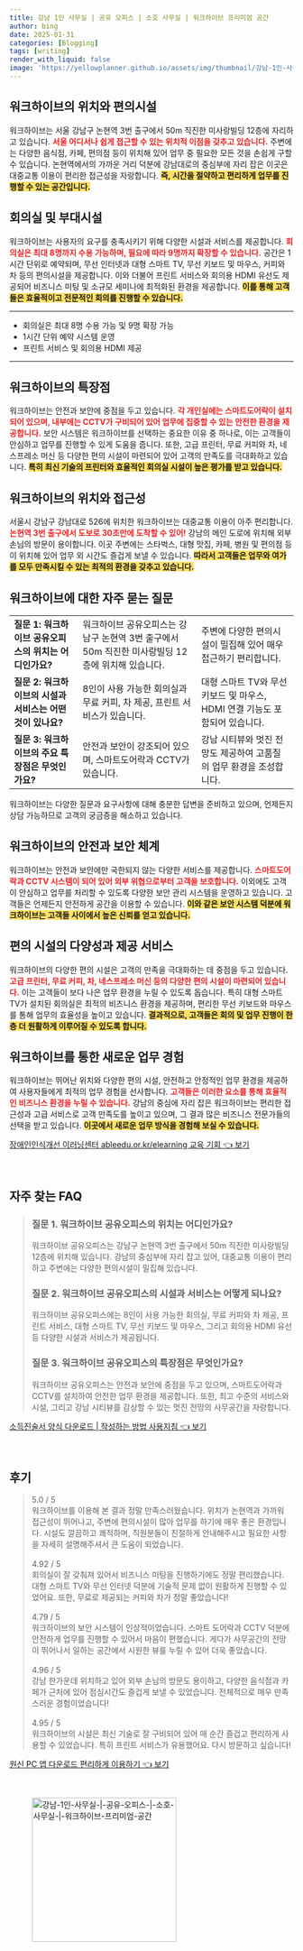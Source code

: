 ```yaml
---
title: 강남 1인 사무실 | 공유 오피스 | 소호 사무실 | 워크하이브 프리미엄 공간
author: bing
date: 2025-01-31
categories: [Blogging]
tags: [writing]
render_with_liquid: false
image: 'https://yellowplanner.github.io/assets/img/thumbnail/강남-1인-사무실-|-공유-오피스-|-소호-사무실-|-워크하이브-프리미엄-공간.webp'
---
```



<h2 id='위치와 편의시설'>워크하이브의 위치와 편의시설</h2>

<p>워크하이브는 서울 강남구 논현역 3번 출구에서 50m 직진한 미사랑빌딩 12층에 자리하고 있습니다. <b><span style="color: #ee2323;">서울 어디서나 쉽게 접근할 수 있는 위치적 이점을 갖추고 있습니다.</span></b> 주변에는 다양한 음식점, 카페, 편의점 등이 위치해 있어 업무 중 필요한 모든 것을 손쉽게 구할 수 있습니다. 논현역에서의 가까운 거리 덕분에 강남대로의 중심부에 자리 잡은 이곳은 대중교통 이용이 편리한 접근성을 자랑합니다. <b><span style="background-color: #ffe066;">즉, 시간을 절약하고 편리하게 업무를 진행할 수 있는 공간입니다.</span></b></p>

<h2 id='회의실과 부대시설'>회의실 및 부대시설</h2>

<p>워크하이브는 사용자의 요구를 충족시키기 위해 다양한 시설과 서비스를 제공합니다. <b><span style="color: #ee2323;">회의실은 최대 8명까지 수용 가능하며, 필요에 따라 9명까지 확장할 수 있습니다.</span></b> 공간은 1시간 단위로 예약되며, 무선 인터넷과 대형 스마트 TV, 무선 키보드 및 마우스, 커피와 차 등의 편의시설을 제공합니다. 이와 더불어 프린트 서비스와 회의용 HDMI 유선도 제공되어 비즈니스 미팅 및 소규모 세미나에 최적화된 환경을 제공합니다. <b><span style="background-color: #ffe066;">이를 통해 고객들은 효율적이고 전문적인 회의를 진행할 수 있습니다.</span></b></p>

<hr />

<ul>
    <li>회의실은 최대 8명 수용 가능 및 9명 확장 가능</li>
    <li>1시간 단위 예약 시스템 운영</li>
    <li>프린트 서비스 및 회의용 HDMI 제공</li>
</ul>

<hr />

<h2 id='워크하이브 특장점'>워크하이브의 특장점</h2>

<p>워크하이브는 안전과 보안에 중점을 두고 있습니다. <b><span style="color: #ee2323;">각 개인실에는 스마트도어락이 설치되어 있으며, 내부에는 CCTV가 구비되어 있어 업무에 집중할 수 있는 안전한 환경을 제공합니다.</span></b> 보안 시스템은 워크하이브를 선택하는 중요한 이유 중 하나로, 이는 고객들이 안심하고 업무를 진행할 수 있게 도움을 줍니다. 또한, 고급 프린터, 무료 커피와 차, 네스프레소 머신 등 다양한 편의 시설이 마련되어 있어 고객의 만족도를 극대화하고 있습니다. <b><span style="background-color: #ffe066;">특히 최신 기술의 프린터와 효율적인 회의실 시설이 높은 평가를 받고 있습니다.</span></b></p>

<h2 id='위치와 접근성'>워크하이브의 위치와 접근성</h2>

<p>서울시 강남구 강남대로 526에 위치한 워크하이브는 대중교통 이용이 아주 편리합니다. <b><span style="color: #ee2323;">논현역 3번 출구에서 도보로 30초만에 도착할 수 있어!</span></b> 강남의 메인 도로에 위치해 외부 손님의 방문이 용이합니다. 이곳 주변에는 스타벅스, 대형 맛집, 카페, 병원 및 편의점 등이 위치해 있어 업무 외 시간도 즐겁게 보낼 수 있습니다. <b><span style="background-color: #ffe066;">따라서 고객들은 업무와 여가를 모두 만족시킬 수 있는 최적의 환경을 갖추고 있습니다.</span></b></p>

<h2 id='자주 묻는 질문'>워크하이브에 대한 자주 묻는 질문</h2>

<table>
    <tr>
        <td><b>질문 1: 워크하이브 공유오피스의 위치는 어디인가요?</b></td>
        <td>워크하이브 공유오피스는 강남구 논현역 3번 출구에서 50m 직진한 미사랑빌딩 12층에 위치해 있습니다.</td>
        <td>주변에 다양한 편의시설이 밀집해 있어 매우 접근하기 편리합니다.</td>
    </tr>
    <tr>
        <td><b>질문 2: 워크하이브의 시설과 서비스는 어떤 것이 있나요?</b></td>
        <td>8인이 사용 가능한 회의실과 무료 커피, 차 제공, 프린트 서비스가 있습니다.</td>
        <td>대형 스마트 TV와 무선 키보드 및 마우스, HDMI 연결 기능도 포함되어 있습니다.</td>
    </tr>
    <tr>
        <td><b>질문 3: 워크하이브의 주요 특장점은 무엇인가요?</b></td>
        <td>안전과 보안이 강조되어 있으며, 스마트도어락과 CCTV가 있습니다.</td>
        <td>강남 시티뷰와 멋진 전망도 제공하여 고품질의 업무 환경을 조성합니다.</td>
    </tr>
</table>

<p>워크하이브는 다양한 질문과 요구사항에 대해 충분한 답변을 준비하고 있으며, 언제든지 상담 가능하므로 고객의 궁금증을 해소하고 있습니다.</p>

<h2 id='안전과 보안'>워크하이브의 안전과 보안 체계</h2>

<p>워크하이브는 안전과 보안에만 국한되지 않는 다양한 서비스를 제공합니다. <b><span style="color: #ee2323;">스마트도어락과 CCTV 시스템이 되어 있어 외부 위협으로부터 고객을 보호합니다.</span></b> 이외에도 고객이 안심하고 업무를 처리할 수 있도록 다양한 보안 관리 시스템을 운영하고 있습니다. 고객들은 언제든지 안전하게 공간을 이용할 수 있습니다. <b><span style="background-color: #ffe066;">이와 같은 보안 시스템 덕분에 워크하이브는 고객들 사이에서 높은 신뢰를 얻고 있습니다.</span></b></p>

<h2 id='편의 시설의 다양성'>편의 시설의 다양성과 제공 서비스</h2>

<p>워크하이브의 다양한 편의 시설은 고객의 만족을 극대화하는 데 중점을 두고 있습니다. <b><span style="color: #ee2323;">고급 프린터, 무료 커피, 차, 네스프레소 머신 등의 다양한 편의 시설이 마련되어 있습니다.</span></b> 이는 고객들이 보다 나은 업무 환경을 누릴 수 있도록 돕습니다. 특히 대형 스마트 TV가 설치된 회의실은 최적의 비즈니스 환경을 제공하며, 편리한 무선 키보드와 마우스를 통해 업무의 효율성을 높이고 있습니다. <b><span style="background-color: #ffe066;">결과적으로, 고객들은 회의 및 업무 진행이 한층 더 원활하게 이루어질 수 있도록 합니다.</span></b></p>

<h2 id='결론'>워크하이브를 통한 새로운 업무 경험</h2>

<p>워크하이브는 뛰어난 위치와 다양한 편의 시설, 안전하고 안정적인 업무 환경을 제공하여 사용자들에게 최적의 업무 경험을 선사합니다. <b><span style="color: #ee2323;">고객들은 이러한 요소를 통해 효율적인 비즈니스 환경을 누릴 수 있습니다.</span></b> 강남의 중심에 자리 잡은 워크하이브는 편리한 접근성과 고급 서비스로 고객 만족도를 높이고 있으며, 그 결과 많은 비즈니스 전문가들의 선택을 받고 있습니다. <b><span style="background-color: #ffe066;">이곳에서 새로운 업무 방식을 경험해 보실 수 있습니다.</span></b></p>


<p><a class="click-button" title="장애인인식개선 이러닝센터 ableedu.or.kr/elearning 교육 기회" href="https://yellowplanner.github.io/posts/%EC%9E%A5%EC%95%A0%EC%9D%B8%EC%9D%B8%EC%8B%9D%EA%B0%9C%EC%84%A0-%EC%9D%B4%EB%9F%AC%EB%8B%9D%EC%84%BC%ED%84%B0-ableedu.or.krelearning-%EA%B5%90%EC%9C%A1-%EA%B8%B0%ED%9A%8C/" rel="dofollow">장애인인식개선 이러닝센터 ableedu.or.kr/elearning 교육 기회 👈 보기</a></p><br>
<h2 id='자주_찾는_FAQ'>자주 찾는 FAQ</h2>
<div itemscope="" itemtype="https://schema.org/FAQPage"> 
<blockquote> 
<div itemscope="" itemprop="mainEntity" itemtype="https://schema.org/Question"> 
<h3 itemprop="name">질문 1. 워크하이브 공유오피스의 위치는 어디인가요?</h3> 
<div itemscope="" itemprop="acceptedAnswer" itemtype="https://schema.org/Answer"> 
<span itemprop="text"> 
<p>워크하이브 공유오피스는 강남구 논현역 3번 출구에서 50m 직진한 미사랑빌딩 12층에 위치해 있습니다. 강남의 중심부에 자리 잡고 있어, 대중교통 이용이 편리하고 주변에는 다양한 편의시설이 밀집해 있습니다.</p> 
</span> 
</div> 
</div> 
<div itemscope="" itemprop="mainEntity" itemtype="https://schema.org/Question"> 
<h3 itemprop="name">질문 2. 워크하이브 공유오피스의 시설과 서비스는 어떻게 되나요?</h3> 
<div itemscope="" itemprop="acceptedAnswer" itemtype="https://schema.org/Answer"> 
<span itemprop="text"> 
<p>워크하이브 공유오피스에는 8인이 사용 가능한 회의실, 무료 커피와 차 제공, 프린트 서비스, 대형 스마트 TV, 무선 키보드 및 마우스, 그리고 회의용 HDMI 유선 등 다양한 시설과 서비스가 제공됩니다.</p> 
</span> 
</div> 
</div> 
<div itemscope="" itemprop="mainEntity" itemtype="https://schema.org/Question"> 
<h3 itemprop="name">질문 3. 워크하이브 공유오피스의 특장점은 무엇인가요?</h3> 
<div itemscope="" itemprop="acceptedAnswer" itemtype="https://schema.org/Answer"> 
<span itemprop="text"> 
<p>워크하이브 공유오피스는 안전과 보안에 중점을 두고 있으며, 스마트도어락과 CCTV를 설치하여 안전한 업무 환경을 제공합니다. 또한, 최고 수준의 서비스와 시설, 그리고 강남 시티뷰를 감상할 수 있는 멋진 전망의 사무공간을 자랑합니다.</p> 
</span> 
</div> 
</div> 
</blockquote> 
</div>
<p><a class="click-button" title="소득진술서 양식 다운로드 | 작성하는 방법 사용지침" href="https://yellowplanner.github.io/posts/%EC%86%8C%EB%93%9D%EC%A7%84%EC%88%A0%EC%84%9C-%EC%96%91%EC%8B%9D-%EB%8B%A4%EC%9A%B4%EB%A1%9C%EB%93%9C-%EC%9E%91%EC%84%B1%ED%95%98%EB%8A%94-%EB%B0%A9%EB%B2%95-%EC%82%AC%EC%9A%A9%EC%A7%80%EC%B9%A8/" rel="dofollow">소득진술서 양식 다운로드 | 작성하는 방법 사용지침 👈 보기</a></p><br>
<h2 id='후기'>후기</h2>
<div itemscope itemtype="https://schema.org/Product">
  <blockquote>
  <div itemprop="review" itemscope itemtype="https://schema.org/Review">
      <div itemprop="reviewRating" itemscope itemtype="https://schema.org/Rating"> <span itemprop="ratingValue">5.0</span> / <span itemprop="bestRating">5</span> </div>
      <span itemprop="reviewBody">워크하이브를 이용해 본 결과 정말 만족스러웠습니다. 위치가 논현역과 가까워 접근성이 뛰어나고, 주변에 편의시설이 많아 업무를 하기에 매우 좋은 환경입니다. 시설도 깔끔하고 쾌적하며, 직원분들이 친절하게 안내해주시고 필요한 사항을 자세히 설명해주셔서 큰 도움이 되었습니다.</span>
  </div>
  <br>
  <div itemprop="review" itemscope itemtype="https://schema.org/Review">
      <div itemprop="reviewRating" itemscope itemtype="https://schema.org/Rating"> <span itemprop="ratingValue">4.92</span> / <span itemprop="bestRating">5</span> </div>
      <span itemprop="reviewBody">회의실이 잘 갖춰져 있어서 비즈니스 미팅을 진행하기에도 정말 편리했습니다. 대형 스마트 TV와 무선 인터넷 덕분에 기술적 문제 없이 원활하게 진행할 수 있었어요. 또한, 무료로 제공되는 커피와 차가 정말 좋았습니다!</span>
  </div>
  <br>
  <div itemprop="review" itemscope itemtype="https://schema.org/Review">
      <div itemprop="reviewRating" itemscope itemtype="https://schema.org/Rating"> <span itemprop="ratingValue">4.79</span> / <span itemprop="bestRating">5</span> </div>
      <span itemprop="reviewBody">워크하이브의 보안 시스템이 인상적이었습니다. 스마트 도어락과 CCTV 덕분에 안전하게 업무를 진행할 수 있어서 마음이 편했습니다. 게다가 사무공간의 전망이 뛰어나서 일하는 공간에서 시원한 뷰를 누릴 수 있어 더욱 좋았습니다.</span>
  </div>
  <br>
  <div itemprop="review" itemscope itemtype="https://schema.org/Review">
      <div itemprop="reviewRating" itemscope itemtype="https://schema.org/Rating"> <span itemprop="ratingValue">4.96</span> / <span itemprop="bestRating">5</span> </div>
      <span itemprop="reviewBody">강남 한가운데 위치하고 있어 외부 손님의 방문도 용이하고, 다양한 음식점과 카페가 근처에 있어 점심시간도 즐겁게 보낼 수 있었습니다. 전체적으로 매우 만족스러운 경험이었습니다!</span>
  </div>
  <br>
  <div itemprop="review" itemscope itemtype="https://schema.org/Review">
      <div itemprop="reviewRating" itemscope itemtype="https://schema.org/Rating"> <span itemprop="ratingValue">4.95</span> / <span itemprop="bestRating">5</span> </div>
      <span itemprop="reviewBody">워크하이브의 시설은 최신 기술로 잘 구비되어 있어 매 순간 즐겁고 편리하게 사용할 수 있었습니다. 특히 프린트 서비스가 유용했어요. 다시 방문하고 싶습니다!</span>
  </div>
  </blockquote>
</div>
<p><a class="click-button" title="원신 PC 앱 다운로드 편리하게 이용하기" href="https://yellowplanner.github.io/posts/%EC%9B%90%EC%8B%A0-PC-%EC%95%B1-%EB%8B%A4%EC%9A%B4%EB%A1%9C%EB%93%9C-%ED%8E%B8%EB%A6%AC%ED%95%98%EA%B2%8C-%EC%9D%B4%EC%9A%A9%ED%95%98%EA%B8%B0/" rel="dofollow">원신 PC 앱 다운로드 편리하게 이용하기 👈 보기</a></p><br>
<figure class="image"><img src="https://yellowplanner.github.io/assets/img/thumbnail/강남-1인-사무실-|-공유-오피스-|-소호-사무실-|-워크하이브-프리미엄-공간.webp" alt="강남-1인-사무실-|-공유-오피스-|-소호-사무실-|-워크하이브-프리미엄-공간" width="256" height="256"></figure>